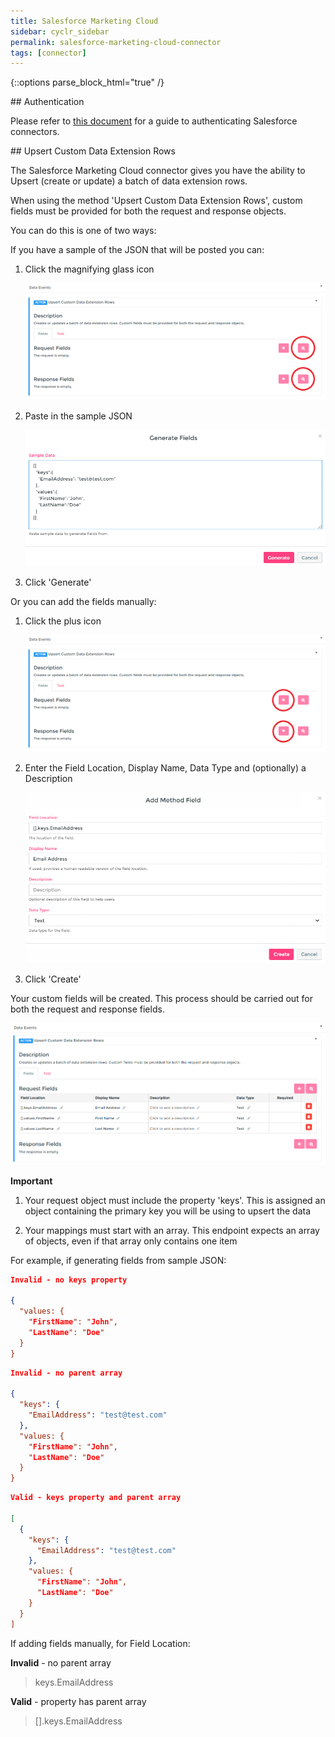 ```yaml
---
title: Salesforce Marketing Cloud
sidebar: cyclr_sidebar
permalink: salesforce-marketing-cloud-connector
tags: [connector]
---
```

{::options parse_block_html="true" /}
<section class="card py-5 my-5">
## Authentication

Please refer to [this document](https://docs.cyclr.com/salesforce-connector) for a guide to authenticating Salesforce connectors.


</section>
<section class="card py-5 my-5">
## Upsert Custom Data Extension Rows

The Salesforce Marketing Cloud connector gives you have the ability to Upsert (create or update) a batch of data extension rows.

When using the method 'Upsert Custom Data Extension Rows', custom fields must be provided for both the request and response objects.

You can do this is one of two ways:

If you have a sample of the JSON that will be posted you can:

1. Click the magnifying glass icon

   ![monday dot com api token](./images/sf_marketing_cloud_1.png)

2. Paste in the sample JSON

   ![monday dot com api token](./images/sf_marketing_cloud_2.png)

3. Click 'Generate'

Or you can add the fields manually:

1. Click the plus icon

   ![monday dot com api token](./images/sf_marketing_cloud_3.png)

2. Enter the Field Location, Display Name, Data Type and (optionally) a Description

   ![monday dot com api token](./images/sf_marketing_cloud_4.png)

3. Click 'Create'

Your custom fields will be created. This process should be carried out for both the request and response fields.

![monday dot com api token](./images/sf_marketing_cloud_5.png)

**Important**

1. Your request object must include the property 'keys'. This is assigned an object containing the primary key you will be using to upsert the data

2. Your mappings must start with an array. This endpoint expects an array of objects, even if that array only contains one item

For example, if generating fields from sample JSON:

```json
Invalid - no keys property

{
  "values: {
    "FirstName": "John",
    "LastName": "Doe"
  }
}
```

```json
Invalid - no parent array

{
  "keys": {
    "EmailAddress": "test@test.com"
  },
  "values: {
    "FirstName": "John",
    "LastName": "Doe"
  }
}
```

```json
Valid - keys property and parent array

[
  {
    "keys": {
      "EmailAddress": "test@test.com"
    },
    "values: {
      "FirstName": "John",
      "LastName": "Doe"
    }
  }
]
```

If adding fields manually, for Field Location:

**Invalid** - no parent array

> keys.EmailAddress

**Valid** - property has parent array

> [].keys.EmailAddress

</section>
